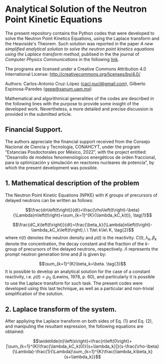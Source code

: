 # Analytical Solution of the Neutron Point Kinetic Equations 
The present repository contains the Python codes that were developed to solve the Neutron Point Kinetics Equations, using the Laplace transform and the Heaviside's Theorem. Such solution was reported in the paper *A new simplified analytical solution to solve the neutron point kinetics equations using the Laplace transform method*, publised in the the journal of *Computer Physics Communications* in the following [link](https://www.sciencedirect.com/science/article/abs/pii/S0010465522002831?via%3Dihub). 

The programs are licensed under a Creative Commons Attribution 4.0 International License: http://creativecommons.org/licenses/by/4.0/

Authors: Carlos-Antonio Cruz-López (cacl.nucl@gmail.com), Gilberto Espinosa-Paredes (gepe@xanum.uam.mx)

Mathematical and algorithmical generalities of the codes are described in the following lines with the purpose to provide some insight of the developed work. Nevertheless, a more detailed and precise discussion is provided in the submitted article.
## Financial Support.
The authors appreciate the financial support received from the Consejo Nacional de Ciencia y Tecnología, CONAHCYT, under the program “Estancias Posdoctorales por México, 2022”, with the project entitled: “Desarrollo de modelos fenomenológicos energéticos de orden fraccional, para la optimización y simulación en reactores nucleares de potencia”, by which the present development was possible.

## 1. Mathematical description of the problem
The Neutron Point Kinetic Equations (NPKE) with $K$ groups of precursors of delayed neutrons can be written as follows:

$$\frac{dn\left(t\right)}{dt}=\frac{\rho\left(t\right)-\beta}{\Lambda}n\left(t\right)+\sum_{k=1}^{K}{\lambda_kC_k(t)}, \tag{1}$$

$$\frac{dC_k\left(t\right)}{dt}=\frac{\beta_k}{\Lambda}n\left(t\right)-\lambda_kC_k\left(t\right),\ \ 1\le\ k\le\ K, \tag{2}$$
where $n(t)$ denotes the neutron density and $\rho(t)$ is the reactivity. $C(t),\lambda_k,\beta_k$ denote the concentration, the decay constant and the fraction of the $k$-group of precursors of the delayed neutrons, respectively. $\Lambda$ represents the prompt neutron generation time and $\beta$ is given by:

$$\sum_{k=1}^{K}\beta_k=\beta. \tag{3}$$
It is possible to develop an analytical solution for the case of a constant reactivity, i.e. $\rho(t)=\rho_0$ (Lewins, 1978, p. 60), and particularly it is possible to use the Laplace transform for such task. The present codes were developed using this last technique, as well as a particular and non-trivial simplification of the solution. 

## 2. Laplace transform of the system.
After appliying the Laplace transform on both sides of Eq. (1) and Eq. (2), and manipuling the resultant expression, the following equations are obtained:

$$\widetilde{n}\left(s\right)=\frac{n\left(0\right)+[\sum_{k=1}^{K}\frac{\lambda_kC_k(0)}{s+\lambda_k}]}{s-\frac{\rho-\beta}{\Lambda}-\frac{1}{\Lambda}\sum_{k=1}^{K}\frac{\lambda_k\beta_k}{s+\lambda_k}}$$
